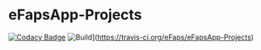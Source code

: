 # eFapsApp-Projects

[![Codacy Badge](https://api.codacy.com/project/badge/Grade/66b5e15e8f5d44d38ebda43f2768f0f8)](https://www.codacy.com/app/eFaps/eFapsApp-Projects?utm_source=github.com&amp;utm_medium=referral&amp;utm_content=eFaps/eFapsApp-Projects&amp;utm_campaign=Badge_Grade)
![Build](https://github.com/eFaps/eFapsApp-Projects.svg?branch=master)](https://travis-ci.org/eFaps/eFapsApp-Projects)
